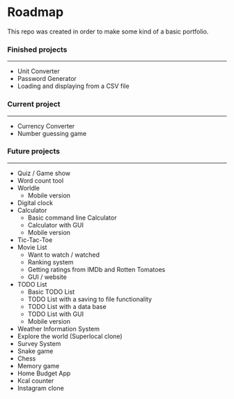 # Roadmap
This repo was created in order to make some kind of a basic portfolio.

### Finished projects
___
* Unit Converter
* Password Generator
* Loading and displaying from a CSV file
### Current project
___
* Currency Converter
* Number guessing game
### Future projects
___
* Quiz / Game show
* Word count tool
* Worldle 
    * Mobile version
* Digital clock
* Calculator
    * Basic command line Calculator
    * Calculator with GUI
    * Mobile version
* Tic-Tac-Toe
* Movie List 
    * Want to watch / watched
    * Ranking system
    * Getting ratings from IMDb and Rotten Tomatoes
    * GUI / website
* TODO List
    * Basic TODO List
    * TODO List with a saving to file functionality
    * TODO List with a data base 
    * TODO List with GUI
    * Mobile version
* Weather Information System
* Explore the world (Superlocal clone)
* Survey System
* Snake game
* Chess
* Memory game
* Home Budget App
* Kcal counter
* Instagram clone



